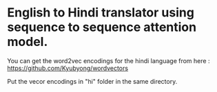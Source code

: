 # English to Hindi translator using sequence to sequence attention model.

You can get the word2vec encodings for the hindi language from here : https://github.com/Kyubyong/wordvectors

Put the vecor encodings in "hi" folder in the same directory.
